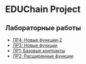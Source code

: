 # EDUChain Project

## Лабораторные работы
- [ЛР4: Новые функции-2](./lab4/README.md)
- [ЛР3: Новые функции](./lab3/README.md)
- [ЛР1: Базовые контракты](./lab1/README.md)
- [ЛР2: Расширенные функции](./lab2/README.md)
